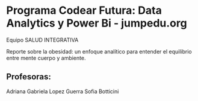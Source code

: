 # Programa Codear Futura: Data Analytics y Power Bi - jumpedu.org

Equipo SALUD INTEGRATIVA

Reporte sobre la obesidad: un enfoque analítico para entender el equilibrio entre mente cuerpo y ambiente.

## Profesoras:

Adriana Gabriela Lopez Guerra
Sofia Botticini
